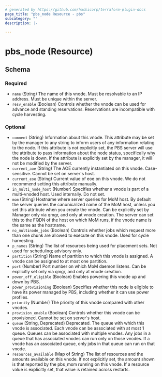 ```yaml
---
# generated by https://github.com/hashicorp/terraform-plugin-docs
page_title: "pbs_node Resource - pbs"
subcategory: ""
description: |-
  
---
```


# pbs_node (Resource)





<!-- schema generated by tfplugindocs -->
## Schema

### Required

- `name` (String) The name of this vnode. Must be resolvable to an IP address.  Must be unique within the server.
- `resv_enable` (Boolean) Controls whether the vnode can be used for advance and standing reservations.  Reservations are incompatible with cycle harvesting.

### Optional

- `comment` (String) Information about this vnode.  This attribute may be set by the manager to any string to inform users of any information relating to the node. If this attribute is not explicitly set, the PBS server will use the attribute to pass information about the node status, specifically why the node is down. If the attribute is explicitly set by the manager, it will not be modified by the server.
- `current_aoe` (String) The AOE currently instantiated on this vnode.  Case-sensitive.  Cannot be set on server's host.
- `current_eoe` (String) Current value of eoe on this vnode. We do not recommend setting this attribute manually.
- `in_multi_node_host` (Number) Specifies whether a vnode is part of a multi-vnoded host.  Used internally.  Do not set.
- `mom` (String) Hostname where server queries for MoM host.  By default the server queries the canonicalized name of the MoM host, unless you set this attribute when you create the vnode.  Can be explicitly set by Manager only via qmgr, and only at vnode creation.  The server can set this to the FQDN of the host on which MoM runs, if the vnode name is the same as the hostname.
- `no_multinode_jobs` (Boolean) Controls whether jobs which request more than one chunk are allowed to execute on this vnode.  Used for cycle harvesting.
- `p_names` (String) The list of resources being used for placement sets.  Not used for scheduling; advisory only.
- `partition` (String) Name of partition to which this vnode is assigned.  A vnode can be assigned to at most one partition.
- `port` (Number) Port number on which MoM daemon listens. Can be explicitly set only via qmgr, and only at vnode creation.
- `power_off_eligible` (Boolean) Enables powering this vnode up and down by PBS.
- `power_provisioning` (Boolean) Specifies whether this node is eligible to have its power managed by PBS, including whether it can use power profiles.
- `priority` (Number) The priority of this vnode compared with other vnodes.
- `provision_enable` (Boolean) Controls whether this vnode can be provisioned.  Cannot be set on server's host.
- `queue` (String, Deprecated) Deprecated.  The queue with which this vnode is associated.  Each vnode can be associated with at most 1 queue.  Queues can be associated with multiple vnodes.  Any jobs in a queue that has associated vnodes can run only on those vnodes.  If a vnode has an associated queue, only jobs in that queue can run on that vnode.
- `resources_available` (Map of String) The list of resources and the amounts available on this vnode. If not explicitly set, the amount shown is that reported by the pbs_mom running on this vnode. If a resource value is explicitly set, that value is retained across restarts.
